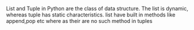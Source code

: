 List and Tuple in Python are the class of data structure. The list is dynamic, whereas tuple has static characteristics.
list have built in methods like append,pop etc where as their are no such method in tuples
